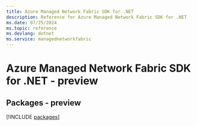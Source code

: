 ```yaml
---
title: Azure Managed Network Fabric SDK for .NET
description: Reference for Azure Managed Network Fabric SDK for .NET
ms.date: 07/25/2024
ms.topic: reference
ms.devlang: dotnet
ms.service: managednetworkfabric
---
```

# Azure Managed Network Fabric SDK for .NET - preview
## Packages - preview
[!INCLUDE [packages](managed-network-fabric-index.md)]